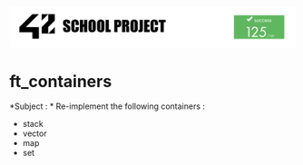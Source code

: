 ![42](img/42Project.png "42")

# ft_containers

*Subject : *
Re-implement the following containers :
- stack
- vector
- map
- set
